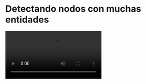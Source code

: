 # Detectando nodos con muchas entidades

![](https://digi21.blob.core.windows.net/videos-ayuda/desarrollo/40.%20Detectando%20nodos%20con%20muchas%20entidades.mp4)



